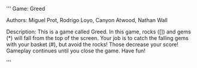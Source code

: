 '''
Game: Greed

Authors: Miguel Prot, Rodrigo Loyo, Canyon Atwood, Nathan Wall

Description: This is a game called Greed. 
In this game, rocks ([]) and gems (*) will fall from 
the top of the screen. Your job is to catch the 
falling gems with your basket (#), but avoid the rocks!
Those decrease your score! 
Gameplay continues until you close the game. 
Have fun!

'''
